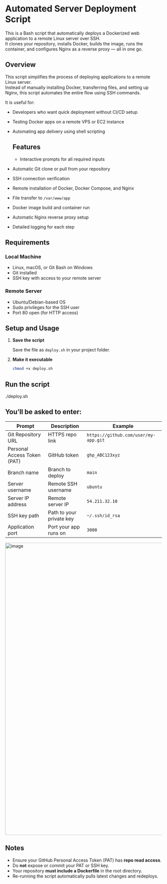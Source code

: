 # Automated Server Deployment Script
This is a Bash script that automatically deploys a Dockerized web application to a remote Linux server over SSH.  
It clones your repository, installs Docker, builds the image, runs the container, and configures Nginx as a reverse proxy — all in one go.

## Overview
This script simplifies the process of deploying applications to a remote Linux server.  
Instead of manually installing Docker, transferring files, and setting up Nginx, this script automates the entire flow using SSH commands.

It is useful for:
- Developers who want quick deployment without CI/CD setup
- Testing Docker apps on a remote VPS or EC2 instance
- Automating app delivery using shell scripting

  ## Features
  - Interactive prompts for all required inputs
- Automatic Git clone or pull from your repository
- SSH connection verification
- Remote installation of Docker, Docker Compose, and Nginx
- File transfer to `/var/www/app`
- Docker image build and container run
- Automatic Nginx reverse proxy setup
- Detailed logging for each step

## Requirements
### Local Machine
- Linux, macOS, or Git Bash on Windows
- Git installed
- SSH key with access to your remote server

### Remote Server
- Ubuntu/Debian-based OS
- Sudo privileges for the SSH user
- Port 80 open (for HTTP access)

## Setup and Usage
1. **Save the script**

   Save the file as `deploy.sh` in your project folder.

2. **Make it executable**

   ```bash
   chmod +x deploy.sh

## Run the script
  ./deploy.sh

## You’ll be asked to enter:
| Prompt                      | Description              | Example                              |
| --------------------------- | ------------------------ | ------------------------------------ |
| Git Repository URL          | HTTPS repo link          | `https://github.com/user/my-app.git` |
| Personal Access Token (PAT) | GitHub token             | `ghp_ABC123xyz`                      |
| Branch name                 | Branch to deploy         | `main`                               |
| Server username             | Remote SSH username      | `ubuntu`                             |
| Server IP address           | Remote server IP         | `54.211.32.10`                       |
| SSH key path                | Path to your private key | `~/.ssh/id_rsa`                      |
| Application port            | Port your app runs on    | `3000`                               |

<img width="1741" height="937" alt="image" src="https://github.com/user-attachments/assets/af4d0b9b-37c2-44b4-b985-78e87279363c" />

## Notes
- Ensure your GitHub Personal Access Token (PAT) has **repo read access**.
- Do **not** expose or commit your PAT or SSH key.
- Your repository **must include a Dockerfile** in the root directory.
- Re-running the script automatically pulls latest changes and redeploys.

